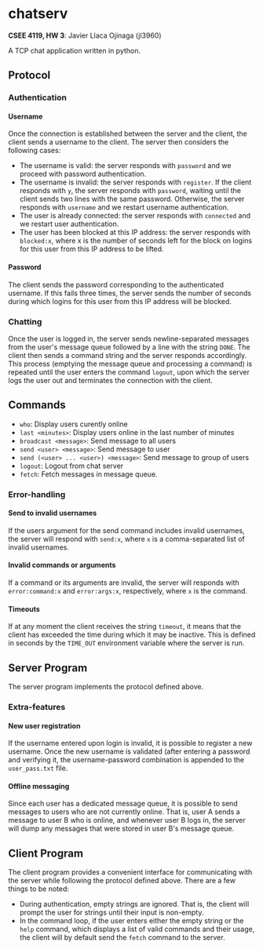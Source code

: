# chatserv

**CSEE 4119, HW 3**: Javier Llaca Ojinaga (jl3960)

A TCP chat application written in python.

## Protocol

### Authentication

#### Username

Once the connection is established between the server and the client, the
client sends a username to the client. The server then considers the following cases:

- The username is valid: the server responds with `password` and we proceed
  with password authentication.
- The username is invalid: the server responds with `register`. If the client
  responds with `y`, the server responds with `password`, waiting until the
  client sends two lines with the same password. Otherwise, the server responds
  with `username` and we restart username authentication.
- The user is already connected: the server responds with `connected` and we
  restart user authentication.
- The user has been blocked at this IP address: the server responds with
  `blocked:x`, where x is the number of seconds left for the block on logins
  for this user from this IP address to be lifted.


#### Password

The client sends the password corresponding to the authenticated username. If
this fails three times, the server sends the number of seconds during which
logins for this user from this IP address will be blocked.

### Chatting

Once the user is logged in, the server sends newline-separated messages from
the user's message queue followed by a line with the string `DONE`. The client
then sends a command string and the server responds accordingly. This process
(emptying the message queue and processing a command) is repeated until the
user enters the command `logout`, upon which the server logs the user out and
terminates the connection with the client.

## Commands

- `who`: Display users curently online
- `last <minutes>`: Display users online in the last number of minutes
- `broadcast <message>`: Send message to all users
- `send <user> <message>`: Send message to user
- `send (<user> ... <user>) <message>`: Send message to group of users
- `logout`: Logout from chat server
- `fetch`: Fetch messages in message queue.

### Error-handling

#### Send to invalid usernames

If the users argument for the send command includes invalid usernames, the
server will respond with `send:x`, where `x` is a comma-separated list of
invalid usernames.

#### Invalid commands or arguments

If a command or its arguments are invalid, the server will responds with
`error:command:x` and `error:args:x`, respectively, where `x` is the command.

#### Timeouts

If at any moment the client receives the string `timeout`, it means that the
client has exceeded the time during which it may be inactive. This is defined
in seconds by the `TIME_OUT` environment variable where the server is run.

## Server Program

The server program implements the protocol defined above.

### Extra-features

#### New user registration

If the username entered upon login is invalid, it is possible to register a new
username. Once the new username is validated (after entering a password and
verifying it, the username-password combination is appended to the
`user_pass.txt` file.

#### Offline messaging

Since each user has a dedicated message queue, it is possible to send messages
to users who are not currently online. That is, user A sends a message to user
B who is online, and whenever user B logs in, the server will dump any messages
that were stored in user B's message queue.

## Client Program

The client program provides a convenient interface for communicating with the
server while following the protocol defined above. There are a few things to be noted:

- During authentication, empty strings are ignored. That is, the client will
  prompt the user for strings until their input is non-empty.
- In the command loop, if the user enters either the empty string or the `help`
  command, which displays a list of valid commands and their usage, the client
  will by default send the `fetch` command to the server.
